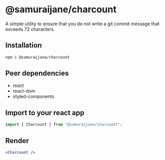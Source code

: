 # @samuraijane/charcount
A simple utility to ensure that you do not write a git commit message that exceeds 72 characters.

## Installation
```bash
npm i @samuraijane/charcount
```

## Peer dependencies
- react
- react-dom
- styled-components

## Import to your react app
```javascript
import { Charcount } from "@samuraijane/charcount";
```

## Render
```jsx
<Charcount />
```
